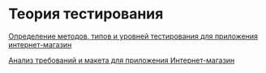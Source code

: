 # Теория тестирования
[Определение методов, типов и уровней тестирования для приложения интернет-магазин](https://docs.google.com/spreadsheets/d/1NZdOwb5wbnmxAnCzVi4hkDCFS3ZGNqMMTQzm8mH8Ko4/edit?usp=drive_link)

[Анализ требований и макета для приложения Интернет-магазин](https://docs.google.com/spreadsheets/d/1BBvF9WJ1LzZykgq69BFUt6SvgfE7E75aeg0MY6A0UCM/edit?usp=sharing)
